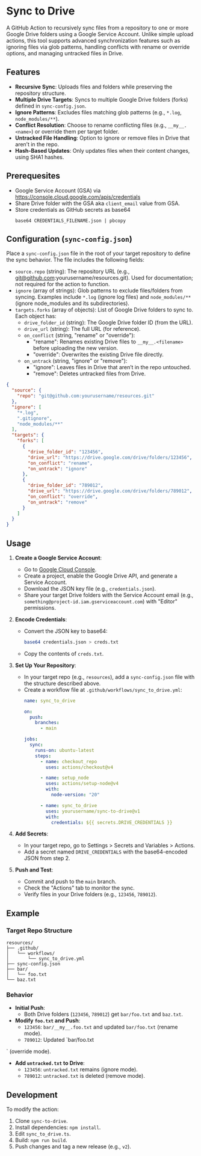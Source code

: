 # Sync to Drive

A GitHub Action to recursively sync files from a repository to one or more Google Drive folders using a Google Service Account. Unlike simple upload actions, this tool supports advanced synchronization features such as ignoring files via glob patterns, handling conflicts with rename or override options, and managing untracked files in Drive.

## Features
- **Recursive Sync**: Uploads files and folders while preserving the repository structure.
- **Multiple Drive Targets**: Syncs to multiple Google Drive folders (forks) defined in `sync-config.json`.
- **Ignore Patterns**: Excludes files matching glob patterns (e.g., `*.log`, `node_modules/**`).
- **Conflict Resolution**: Choose to rename conflicting files (e.g., `__my__.<name>`) or override them per target folder.
- **Untracked File Handling**: Option to ignore or remove files in Drive that aren’t in the repo.
- **Hash-Based Updates**: Only updates files when their content changes, using SHA1 hashes.

## Prerequesites
- Google Service Account (GSA) via https://console.cloud.google.com/apis/credentials
- Share Drive folder with the GSA aka `client_email` value from GSA.
- Store credentials as GitHub secrets as base64
  ```
  base64 CREDENTIALS_FILENAME.json | pbcopy
  ```

## Configuration (`sync-config.json`)
Place a `sync-config.json` file in the root of your target repository to define the sync behavior. The file includes the following fields:

- `source.repo` (string): The repository URL (e.g., git@github.com:yourusername/resources.git). Used for documentation; not required for the action to function.
- `ignore` (array of strings): Glob patterns to exclude files/folders from syncing. Examples include `*.log` (ignore log files) and `node_modules/**` (ignore node_modules and its subdirectories).
- `targets.forks` (array of objects): List of Google Drive folders to sync to. Each object has:
  - `drive_folder_id` (string): The Google Drive folder ID (from the URL).
  - `drive_url` (string): The full URL (for reference).
  - `on_conflict` (string, "rename" or "override"):
    - "rename": Renames existing Drive files to `__my__.<filename>` before uploading the new version.
    - "override": Overwrites the existing Drive file directly.
  - `on_untrack` (string, "ignore" or "remove"):
    - "ignore": Leaves files in Drive that aren’t in the repo untouched.
    - "remove": Deletes untracked files from Drive.

```json
{
  "source": {
    "repo": "git@github.com:yourusername/resources.git"
  },
  "ignore": [
    "*.log",
    ".gitignore",
    "node_modules/**"
  ],
  "targets": {
    "forks": [
      {
        "drive_folder_id": "123456",
        "drive_url": "https://drive.google.com/drive/folders/123456",
        "on_conflict": "rename",
        "on_untrack": "ignore"
      },
      {
        "drive_folder_id": "789012",
        "drive_url": "https://drive.google.com/drive/folders/789012",
        "on_conflict": "override",
        "on_untrack": "remove"
      }
    ]
  }
}
```

## Usage
1. **Create a Google Service Account**:
   - Go to [Google Cloud Console](https://console.cloud.google.com/).
   - Create a project, enable the Google Drive API, and generate a Service Account.
   - Download the JSON key file (e.g., `credentials.json`).
   - Share your target Drive folders with the Service Account email (e.g., `something@project-id.iam.gserviceaccount.com`) with "Editor" permissions.

2. **Encode Credentials**:
   - Convert the JSON key to base64:
     ```bash
     base64 credentials.json > creds.txt
     ```
   - Copy the contents of `creds.txt`.

3. **Set Up Your Repository**:
   - In your target repo (e.g., `resources`), add a `sync-config.json` file with the structure described above.
   - Create a workflow file at `.github/workflows/sync_to_drive.yml`:
     ```yaml
     name: sync_to_drive

     on:
       push:
         branches:
           - main

     jobs:
       sync:
         runs-on: ubuntu-latest
         steps:
           - name: checkout_repo
             uses: actions/checkout@v4

           - name: setup_node
             uses: actions/setup-node@v4
             with:
               node-version: "20"

           - name: sync_to_drive
             uses: yourusername/sync-to-drive@v1
             with:
               credentials: ${{ secrets.DRIVE_CREDENTIALS }}
     ```

4. **Add Secrets**:
   - In your target repo, go to Settings > Secrets and Variables > Actions.
   - Add a secret named `DRIVE_CREDENTIALS` with the base64-encoded JSON from step 2.

5. **Push and Test**:
   - Commit and push to the `main` branch.
   - Check the "Actions" tab to monitor the sync.
   - Verify files in your Drive folders (e.g., `123456`, `789012`).

## Example
### Target Repo Structure
```
resources/
├── .github/
│   └── workflows/
│       └── sync_to_drive.yml
├── sync-config.json
├── bar/
│   └── foo.txt
└── baz.txt
```

### Behavior
- **Initial Push**:
  - Both Drive folders (`123456`, `789012`) get `bar/foo.txt` and `baz.txt`.
- **Modify `foo.txt` and Push**:
  - `123456`: `bar/__my__.foo.txt` and updated `bar/foo.txt` (rename mode).
  - `789012`: Updated `bar/foo.txt

` (override mode).
- **Add `untracked.txt` to Drive**:
  - `123456`: `untracked.txt` remains (ignore mode).
  - `789012`: `untracked.txt` is deleted (remove mode).

## Development
To modify the action:
1. Clone `sync-to-drive`.
2. Install dependencies: `npm install`.
3. Edit `sync_to_drive.ts`.
4. Build: `npm run build`.
5. Push changes and tag a new release (e.g., `v2`).
